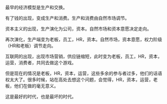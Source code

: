 最早的经济模型是生产和交换。

有了钱的出现，变成生产和消费。生产和消费由自然市场调节。

资本主义的出现，生产演化为公司，资本。自然市场和资本意愿决定走向。

再次演化，生产端变为老板，员工，HR，资本。自然市场，资本意愿，权力阶级（HR和老板）调节走向。

互联网的出现，出现市场营销，供应链缩短，此时变为老板，员工，HR，资本，运营，消费者，共同去做这个游戏。

但是现在的情况是老板，HR，资本，运营，这些多余的参与者过多，他们的话语权太大了。很多时候，站在高处去想这个问题，会觉得，HR，资本，运营，老板，他们在做的毫无意义。

这是最好的时代，也是最坏的时代。
